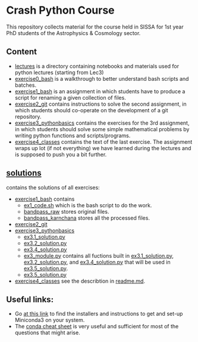 # Crash Python Course

This repository collects material for the course held in SISSA for 1st year PhD students of the Astrophysics & Cosmology sector.

## Content

- [lectures](lectures) is a directory containing notebooks and materials used for python lectures (starting from Lec3)
- [exercise0_bash](exercise0_bash) is a walkthrough to better understand bash scripts and batches.
- [exercise1_bash](exercise1_bash) is an assignment in which students have to produce a script for renaming a given collection of files.
- [exercise2_git](exercise2_git) contains instructions to solve the second assignment, in which students should co-operate on the development of a git repository.
- [exercise3_pythonbasics](exercise3_pythonbasics) contains the exercises for the 3rd assignment, in which students should solve some simple mathematical problems by writing python functions and scripts/programs.
- [exercise4_classes](exercise4_classes) contains the text of the last exercise. The assignment wraps up lot (if not everything) we have learned during the lectures and is supposed to push you a bit further.

## [solutions](solutions)
contains the solutions of all exercises:
- [exercise1_bash](solutions/ex1) contains
   - [ex1_code.sh](solutions/ex1/ex1_code.sh) which is the bash script to do the work.
   - [bandpass_raw](solutions/ex1/bandpass_raw) stores original files.
   - [bandpass_karnchana](solutions/ex1/bandpass_karnchana) stores all the processed files.
- [exercise2_git](https://github.com/imargh/collaborative_project/branches)
- [exercise3_pythonbasics](solutions/ex3)
   - [ex3.1_solution.py](solutions/ex3/ex3.1_solution.py)
   - [ex3.2_solution.py](solutions/ex3/ex3.2_solution.py)
   - [ex3.4_solution.py](solutions/ex3/ex3.4_solution.py)
   - [ex3_module.py](solutions/ex3/ex3_module.py) contains all fuctions built in [ex3.1_solution.py](solutions/ex3/ex3.1_solution.py), [ex3.2_solution.py](solutions/ex3/ex3.2_solution.py), and [ex3.4_solution.py](solutions/ex3/ex3.1_solution.py) that will be used in [ex3.5_solution.py](solutions/ex3/ex3.5_solution.py).
   - [ex3.5_solution.py](solutions/ex3/ex3.5_solution.py)
- [exercise4_classes](solutions/ex4) see the describtion in [readme.md](solutions/ex4/readme.md).

## Useful links:

- Go [at this link](https://docs.conda.io/projects/miniconda/en/latest/) to find the installers and instructions to get and set-up Miniconda3 on your system.
- The [conda cheat sheet](https://docs.conda.io/projects/conda/en/latest/_downloads/843d9e0198f2a193a3484886fa28163c/conda-cheatsheet.pdf) is very useful and sufficient for most of the questions that might arise. 
